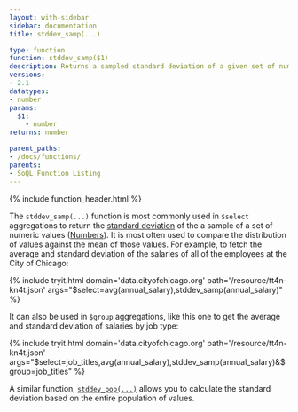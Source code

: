 ```yaml
---
layout: with-sidebar
sidebar: documentation
title: stddev_samp(...)

type: function
function: stddev_samp($1)
description: Returns a sampled standard deviation of a given set of numbers 
versions:
- 2.1
datatypes:
- number
params:
  $1:
    - number
returns: number

parent_paths: 
- /docs/functions/
parents: 
- SoQL Function Listing 
---
```


{% include function_header.html %}

The `stddev_samp(...)` function is most commonly used in `$select` aggregations to return the [standard deviation](https://en.wikipedia.org/wiki/Standard_deviation) of the a sample of a set of numeric values ([Numbers](/docs/datatypes/number.html)). It is most often used to compare the distribution of values against the mean of those values. For example, to fetch the average and standard deviation of the salaries of all of the employees at the City of Chicago:

{% include tryit.html domain='data.cityofchicago.org' path='/resource/tt4n-kn4t.json' args="$select=avg(annual_salary),stddev_samp(annual_salary)" %}

It can also be used in `$group` aggregations, like this one to get the average and standard deviation of salaries by job type:

{% include tryit.html domain='data.cityofchicago.org' path='/resource/tt4n-kn4t.json' args="$select=job_titles,avg(annual_salary),stddev_samp(annual_salary)&$group=job_titles" %}

A similar function, [`stddev_pop(...)`](/docs/functions/stddev_pop.html) allows you to calculate the standard deviation based on the entire population of values.
